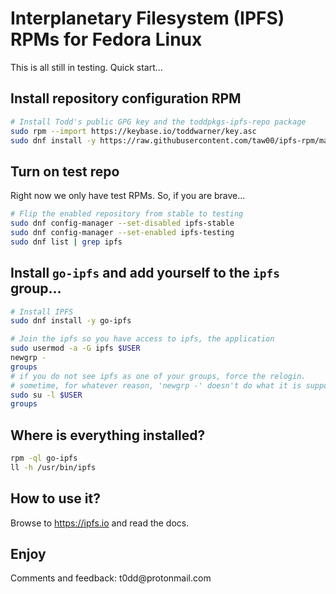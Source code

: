 # Interplanetary Filesystem (IPFS) RPMs for Fedora Linux

This is all still in testing. Quick start...

## Install repository configuration RPM
```sh
# Install Todd's public GPG key and the toddpkgs-ipfs-repo package
sudo rpm --import https://keybase.io/toddwarner/key.asc
sudo dnf install -y https://raw.githubusercontent.com/taw00/ipfs-rpm/master/toddpkgs-ipfs-repo.noarch.rpm
```

## Turn on test repo

Right now we only have test RPMs. So, if you are brave...
```sh
# Flip the enabled repository from stable to testing
sudo dnf config-manager --set-disabled ipfs-stable
sudo dnf config-manager --set-enabled ipfs-testing
sudo dnf list | grep ipfs
```

## Install `go-ipfs` and add yourself to the `ipfs` group...

```sh
# Install IPFS
sudo dnf install -y go-ipfs
```
```sh
# Join the ipfs so you have access to ipfs, the application
sudo usermod -a -G ipfs $USER
newgrp -
groups
# if you do not see ipfs as one of your groups, force the relogin.
# sometime, for whatever reason, 'newgrp -' doesn't do what it is suppose to do
sudo su -l $USER
groups
```

## Where is everything installed?
```sh
rpm -ql go-ipfs
ll -h /usr/bin/ipfs
```

## How to use it?

Browse to <https://ipfs.io> and read the docs.

## Enjoy

Comments and feedback: t0dd\@protonmail\.com
